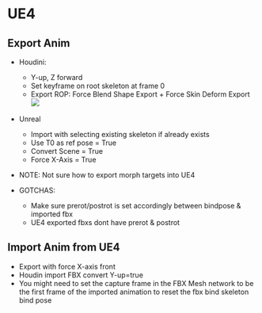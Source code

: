 # UE4

## Export Anim
- Houdini:
  - Y-up, Z forward
  - Set keyframe on root skeleton at frame 0
  - Export ROP: Force Blend Shape Export + Force Skin Deform Export
    ![](../assets/hou-rop-fbx-xport.png)

- Unreal
  - Import with selecting existing skeleton if already exists
  - Use T0 as ref pose = True
  - Convert Scene = True
  - Force X-Axis = True
- NOTE: Not sure how to export morph targets into UE4
- GOTCHAS:
  - Make sure prerot/postrot is set accordingly between bindpose & imported fbx
  - UE4 exported fbxs dont have prerot & postrot

## Import Anim from UE4

- Export with force X-axis front
- Houdin import FBX convert Y-up=true
- You might need to set the capture frame in the FBX Mesh network to be the first frame of the imported animation to reset the fbx bind skeleton bind pose
